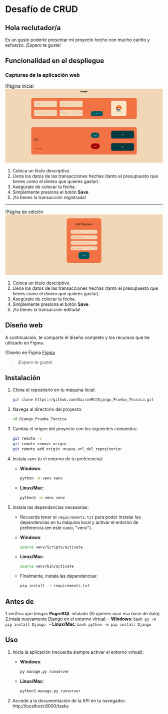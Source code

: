 # Desafío de CRUD

## Hola reclutador/a

Es un gusto poderte presentar mi proyecto hecho con mucho cariño y esfuerzo. ¡Espero te guste!

## Funcionalidad en el despliegue

### Capturas de la aplicación web

!Página inicial
![](https://github.com/DaironRV/Django_Prueba_Tecnica/blob/main/Page%20init.png)

1. Coloca un título descriptivo.
2. Llena los datos de las transacciones hechas (tanto el presupuesto que tienes como el dinero que quieres gastar).
3. Asegúrate de colocar la fecha.
4. Simplemente presiona el botón **Save**.
5. ¡Ya tienes la transacción registrada!

---

!Página de edición
![](https://github.com/DaironRV/Django_Prueba_Tecnica/blob/main/Page%20edit.png)

1. Coloca un título descriptivo.
2. Llena los datos de las transacciones hechas (tanto el presupuesto que tienes como el dinero que quieres gastar).
3. Asegúrate de colocar la fecha.
4. Simplemente presiona el botón **Save**.
5. ¡Ya tienes la transacción editada!

## Diseño web

A continuación, te comparto el diseño completo y los recursos que he utilizado en Figma.

!Diseño en Figma
[Figma](https://www.figma.com/design/Knm3UsUub82eVhL4hvEEWJ/Untitled?node-id=0-1&t=DBJhaboQLF05nIUH-1)

> ¡Espero te guste!

## Instalación

1. Clona el repositorio en tu máquina local:
    ```bash
    git clone https://github.com/DaironRV/Django_Prueba_Tecnica.git
    ```

2. Navega al directorio del proyecto:
    ```bash
    cd Django_Prueba_Tecnica
    ```

3. Cambia el origen del proyecto con los siguientes comandos:
    ```bash
    git remote -v
    git remote remove origin
    git remote add origin <nueva_url_del_repositorio>
    ```

4. Instala `venv` (o el entorno de tu preferencia):
    - **Windows**:
        ```bash
        python -m venv venv
        ```
    - **Linux/Mac**:
        ```bash
        python3 -m venv venv
        ```

5. Instala las dependencias necesarias:
    - Recuerda tener el `requirements.txt` para poder instalar las dependencias en tu máquina local y activar el entorno de preferencia (en este caso, "venv").

    - **Windows**:
        ```bash
        source venv/Scripts/activate
        ```
    - **Linux/Mac**:
        ```bash
        source venv/bin/activate
        ```

    - Finalmente, instala las dependencias:
        ```bash
        pip install -r requirements.txt
        ```

## Antes de

1.verifica que tengas **PogreSQL** intalado (Si quieres usar esa base de dato).
2.intala nuevamente Django en el entorno virtual:
    - **Windows**:
        ```bash
        py -m pip install Django
        ```
    - **Linux/Mac**:
        ```bash
        python -m pip install Django
        ```

## Uso

1. Inicia la aplicación (recuerda siempre activar el entorno virtual):
    - **Windows**:
        ```bash
        py manage.py runserver
        ```
    - **Linux/Mac**:
        ```bash
        python3.manage.py runserver
        ```

3. Accede a la documentación de la API en tu navegador:
    http://localhost:8000/tasks
